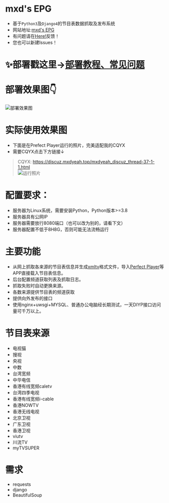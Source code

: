 # mxd's EPG
* 基于`Python3`及`Django4`的节目表数据抓取及发布系统
* 网站地址:[mxd's EPG](https://epg.imxd.top/)
* 有问题请在[Here!](https://imxd.top/d/10-epgbu-shu-jiao-cheng-ji-he)反馈！
* 您也可以新建Issues！

# ✨部署戳这里→[部署教程、常见问题](https://imxd.top/d/10-epgbu-shu-jiao-cheng-ji-he)

# 部署效果图👇
![部署效果图](https://imxd.top/assets/files/2024-04-01/1711947744-130771-snipaste-2024-04-01-13-01-35.png)

# 实际使用效果图
- 下面是在Prefect Player运行的照片，完美适配我的CQYX     
- 需要CQYX点击下方链接↓   
> CQYX: https://discuz.mxdyeah.top/mxdyeah_discuz_thread-37-1-1.html       
![运行照片](https://discuz.mxdyeah.top/data/attachment/forum/202402/13/191525h7i6jaugzh7wgd6p.jpg)
# 配置要求：
- 服务器为Linux系统，需要安装Python，Python版本>=3.8
- 服务器具有公网IP
- 服务器需要放行8080端口（也可以改为别的，请看下文）
- 服务器配置不低于8H8G，否则可能无法流畅运行
# 主要功能
- 从网上抓取各来源的节目表信息并生成[xmltv](http://wiki.xmltv.org/)格式文件，导入[Perfect Player](https://blog.mxdyeah.top/mxdyeah_blog_post/29.html)等APP直接载入节目表信息。
- 后台配置频道获取列表及抓取日志。
- 抓取失败时自动更换来源。
- 各数来源提供节目表的频道获取
- 提供向外发布的接口
- 使用nginx+uwsgi+MYSQL、普通办公电脑经长期测试，一天DIYP接口访问量可千万以上。  
# 节目表来源
- 电视猫
- 搜视
- 央视
- 中数
- 台湾宽频
- 中华电信
- 香港有线宽频caletv
- 台湾四季电视
- 香港有线宽频i-cable
- 香港NOWTV
- 香港无线电视
- 北京卫视
- 广东卫视
- 香港卫视
- viutv
- 川流TV
- myTVSUPER
# 需求
- requests
- django
- BeautifulSoup
